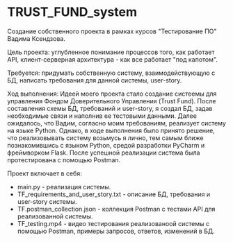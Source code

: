 # TRUST_FUND_system

Создание собственного проекта в рамках курсов "Тестирование ПО" Вадима Ксендзова.

Цель проекта: углубленное понимание процессов того, как работает API, клиент-серверная архитектура - как все работает "под капотом".

Требуется: придумать собственную систему, взаимодействующую с БД, написать требования для данной системы, user-story. 

Ход выполнения: Идеей моего проекта стало создание систеемы для управления Фондом Доверительного Управления (Trust Fund). После составления схемы БД, требований и user-story, я создал БД, задав необходимые связи и наполнив ее тестовыми данными. Далее ожидалось, что Вадим, согласно моим требованиям, реализует систему на языке Python. Однако, в ходе выполнения было принято решение, что реализовывать систему возьмусь я лично, тем самым ближе познакомившись с языком Python, средой разработки PyCharm и фреймворком Flask. После успешной реализации система была протестирована с помощью Postman.

Проект включает в себя:

* main.py - реализация системы.
* TF_requirements_and_user_story.txt - описание БД, требования и user-story системы.
* TF.postman_collection.json - коллекция Postman с тестами API для реализованной системы.
* TF_testing.mp4 - видео тестирования реализованоой системы с помощью Postman, примеры запросов, ответов, изменений в БД.
